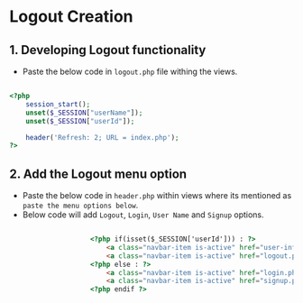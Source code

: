 # Logout Creation

## 1. Developing Logout functionality

- Paste the below code in `logout.php` file withing the views.

```php

<?php
    session_start();
    unset($_SESSION["userName"]);
    unset($_SESSION["userId"]);

    header('Refresh: 2; URL = index.php');
?>

```

## 2. Add the Logout menu option

- Paste the below code in `header.php` within views where its mentioned as `paste the menu options below`.
- Below code will add `Logout`, `Login`, `User Name` and `Signup` options.

```html

                    <?php if(isset($_SESSION['userId'])) : ?>
                        <a class="navbar-item is-active" href="user-info.php"><?php echo $_SESSION['userName'] ?></a>
                        <a class="navbar-item is-active" href="logout.php">Logout</a>
                    <?php else : ?>
                        <a class="navbar-item is-active" href="login.php">Login</a>
                        <a class="navbar-item is-active" href="signup.php">Signup</a>
                    <?php endif ?>

```
